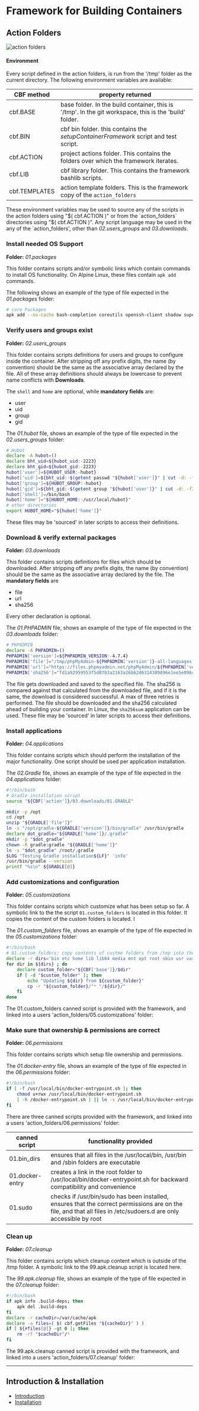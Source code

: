 # Framework for Building Containers

## Action Folders

![action folders](./action_folders.png) 

#### Environment
Every script defined in the action folders, is run from the '/tmp' folder as the current directory.
The following environment variables are available:

CBF method | property returned
--- | ---
 cbf.BASE | base folder. In the build container, this is '/tmp'. In the git workspace, this is the 'build' folder.
 cbf.BIN | cbf bin folder. this contains the _setupContainerFramework_ script and test script.
 cbf.ACTION | project actions folder. This contains the folders over which the framework iterates.
 cbf.LIB | cbf library folder. This contains the framework bashlib scripts.
 cbf.TEMPLATES | action template folders. This is the framework copy of the `action_folders`
 
These environment variables may be used to source any of the scripts in the action folders using "$( cbf.ACTION )" or from the `action_folders` directories using "$( cbf.ACTION )".
Any script language may be used in the any of the `action_folders', other than *02.users_groups* and *03.downloads*.

### Install needed OS Support
**Folder:** _01.packages_

This folder contains scripts and/or symbolic links which contain commands to install OS functionality. On Alpine Linux, these files contain `apk add` commands. 

The following shows an example of the type of file expected in the _01.packages_ folder:
```bash
# core Packages
apk add --no-cache bash-completion coreutils openssh-client shadow supervisor sudo ttf-dejavu unzip 
```


### Verify users and groups exist
**Folder:** _02.users_groups_

This folder contains scripts definitions for users and groups to configure inside the container. After stripping off any prefix digits, the name (by convention) should be the same as the associative array declared by the file. All of these array definitions should always be lowercase to prevent name conflicts with **Downloads**.

The `shell` and `home` are optional, while **mandatory fields** are:
- user
- uid
- group
- gid


The *01.hubot* file, shows an example of the type of file expected in the _02.users_groups_ folder:
```bash
# Hubot
declare -A hubot=()
declare bht_uid=${hubot_uid:-2223}
declare bht_gid=${hubot_gid:-2223}
hubot['user']=${HUBOT_USER:-hubot}
hubot['uid']=${bht_uid:-$(getent passwd "${hubot['user']}" | cut -d: -f3)}
hubot['group']=${HUBOT_GROUP:-hubot}
hubot['gid']=${bht_gid:-$(getent group "${hubot['user']}" | cut -d: -f3)}
hubot['shell']=/bin/bash
hubot['home']="${HUBOT_HOME:-/usr/local/hubot}"
# other directories
export HUBOT_HOME="${hubot['home']}" 
```
These files may be 'sourced' in later scripts to access their definitions.


### Download & verify external packages
**Folder:** _03.downloads_

This folder contains scripts definitions for files which should be downloaded. After stripping off any prefix digits, the name (by convention) should be the same as the associative array declared by the file.
The **mandatory fields** are
- file
- url
- sha256

Every other declaration is optional. 

The *01.PHPADMIN* file, shows an example of the type of file expected in the _03.downloads_ folder:
```bash
# PHPADMIN
declare -A PHPADMIN=()
PHPADMIN['version']=${PHPADMIN_VERSION:-4.7.4}
PHPADMIN['file']="/tmp/phpMyAdmin-${PHPADMIN['version']}-all-languages.tar.gz"
PHPADMIN['url']="https://files.phpmyadmin.net/phpMyAdmin/${PHPADMIN['version']}/phpMyAdmin-${PHPADMIN['version']}-all-languages.tar.gz"
PHPADMIN['sha256']="fd1a92959553f5d87b3a2163a26b62d6314309096e1ee5e89646050457430fd2"
```
The file gets downloaded and saved to the specified file. The sha256 is compared against that calculated from the downloaded file, and if it is the same, the download is considered successful. A max of three retries is performed. The file should be downloaded and the sha256 calculated ahead of building your container. In Linux, the `sha256sum` application can be used. These file may be 'sourced' in later scripts to access their definitions.


### Install applications
**Folder:** _04.applications_

This folder contains scripts which should perform the installation of the major functionality. One script should be used per application installation. 

The *02.Gradle* file, shows an example of the type of file expected in the _04.applications_ folder:
```bash
#!/bin/bash
# Gradle installation script
source "${CBF['action']}/03.downloads/01.GRADLE" 

mkdir -p /opt
cd /opt
unzip "${GRADLE['file']}"
ln -s "/opt/gradle-${GRADLE['version']}/bin/gradle" /usr/bin/gradle
declare dot_gradle="${GRADLE['home']}/.gradle"
mkdir -p "$dot_gradle"
chown -R gradle:gradle "${GRADLE['home']}"
ln -s "$dot_gradle" /root/.gradle
$LOG "Testing Gradle installation${LF}" 'info'
/usr/bin/gradle --version
printf "%s\n" ${GRADLE[@]}
```

### Add customizations and configuration
**Folder:** _05.customizations_

This folder contains scripts  which customize what has been setup so far. A symbolic link to the the script `01.custom_folders` is located in this folder. It copies the content of the custom folders is located. I

The *01.custom_folders* file, shows an example of the type of file expected in the _05.customizations_ folder:
```bash
#!/bin/bash
# 01.custom_folders: copy contents of custme folders from /tmp into the root of the container
declare -r dirs='bin etc home lib lib64 media mnt opt root sbin usr var www' 
for dir in ${dirs} ; do
    declare custom_folder="${CBF['base']}/$dir"
    if [ -d "$custom_folder" ]; then
        echo "Updating ${dir} from ${custom_folder}"
        cp -r "${custom_folder}/"* "/${dir}/"
    fi
done 
```
The 01.custom_folders canned script is provided with the framework, and linked into a users 'action_folders/05.customizations' folder:


### Make sure that ownership & permissions are correct
**Folder:** _06.permissions_

This folder contains scripts which setup file ownership and permissions.

The *01.docker-entry* file, shows an example of the type of file expected in the _06.permissions_ folder:
```bash
#!/bin/bash
if [ -f /usr/local/bin/docker-entrypoint.sh ]; then
    chmod u+rwx /usr/local/bin/docker-entrypoint.sh
    [ -h /docker-entrypoint.sh ] || ln -s /usr/local/bin/docker-entrypoint.sh /docker-entrypoint.sh 
fi
```
There are three canned scripts provided with the framework, and linked into a users 'action_folders/06.permissions' folder:

canned script | functionality provided
--- | ---
 01.bin_dirs | ensures that all files in the /usr/local/bin, /usr/bin and /sbin folders are executable
 01.docker-entry | creates a link in the root folder to /usr/local/bin/docker-entrypoint.sh for backward compatibility and convenience
 01.sudo | checks if /usr/bin/sudo has been installed, ensures that the correct permissions are on the file, and that all files in /etc/sudoers.d  are only accessible by root


### Clean up 
**Folder:** _07.cleanup_

This folder contains scripts which cleanup content which is outside of the /tmp folder. A symbolic link to the 99.apk.cleanup script is located here.

The *99.apk.cleanup* file, shows an example of the type of file expected in the _07.cleanup_ folder:
```bash
#!/bin/bash
if apk info .build-deps; then
    apk del .build-deps
fi
declare -r cacheDir=/var/cache/apk
declare -a files=( $( cbf.getFiles "${cacheDir}" ) )
if [ ${#files[@]} -gt 0 ]; then
    rm -rf "$cacheDir"/*
fi
```
The 99.apk.cleanup canned script is provided with the framework, and linked into a users 'action_folders/07.cleanup' folder:


**************

## Introduction & Installation
- [Introduction](../README.md)
- [Installation](./Installation.md)

